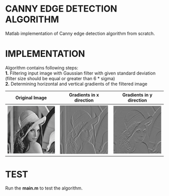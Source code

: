 # CANNY EDGE DETECTION ALGORITHM
Matlab implementation of Canny edge detection algorithm from scratch.
# IMPLEMENTATION
Algorithm contains following steps:<br />
**1.** Filtering input image with Gaussian filter with given standard deviation (filter size should be equal or greater than 6 * sigma)<br />
**2.** Determining horizontal and vertical gradients of the filtered image<br />

Original Image             |  Gradients in x direction | Gradients in y direction
:-------------------------:|:-------------------------:|:-------------------------:
![o1](https://github.com/Digital-Image-Processing-kosta/Canny-edge-detection-algorithm/blob/master/garbage/15.png)  |  ![gx](https://github.com/Digital-Image-Processing-kosta/Canny-edge-detection-algorithm/blob/master/garbage/13.png) | ![gy](https://github.com/Digital-Image-Processing-kosta/Canny-edge-detection-algorithm/blob/master/garbage/14.png)
# TEST
Run the **main.m** to test the algorithm.
